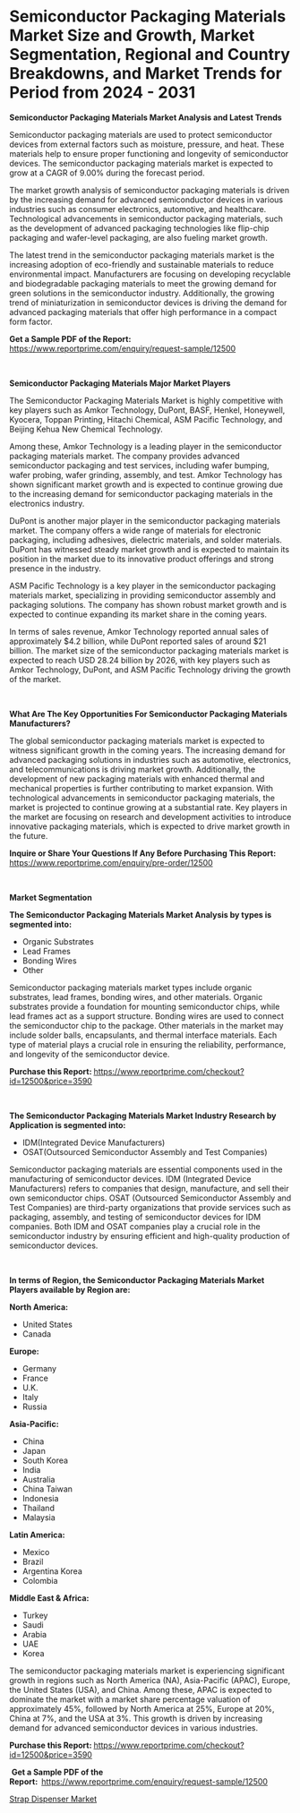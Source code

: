 <p><h1>Semiconductor Packaging Materials Market Size and Growth, Market Segmentation, Regional and Country Breakdowns, and Market Trends for Period from 2024 -  2031</h1></p><p><strong>Semiconductor Packaging Materials Market Analysis and Latest Trends</strong></p>
<p><p>Semiconductor packaging materials are used to protect semiconductor devices from external factors such as moisture, pressure, and heat. These materials help to ensure proper functioning and longevity of semiconductor devices. The semiconductor packaging materials market is expected to grow at a CAGR of 9.00% during the forecast period.</p><p>The market growth analysis of semiconductor packaging materials is driven by the increasing demand for advanced semiconductor devices in various industries such as consumer electronics, automotive, and healthcare. Technological advancements in semiconductor packaging materials, such as the development of advanced packaging technologies like flip-chip packaging and wafer-level packaging, are also fueling market growth.</p><p>The latest trend in the semiconductor packaging materials market is the increasing adoption of eco-friendly and sustainable materials to reduce environmental impact. Manufacturers are focusing on developing recyclable and biodegradable packaging materials to meet the growing demand for green solutions in the semiconductor industry. Additionally, the growing trend of miniaturization in semiconductor devices is driving the demand for advanced packaging materials that offer high performance in a compact form factor.</p></p>
<p><strong>Get a Sample PDF of the Report:&nbsp;</strong> <a href="https://www.reportprime.com/enquiry/request-sample/12500">https://www.reportprime.com/enquiry/request-sample/12500</a></p>
<p>&nbsp;</p>
<p><strong>Semiconductor Packaging Materials Major Market Players</strong></p>
<p><p>The Semiconductor Packaging Materials Market is highly competitive with key players such as Amkor Technology, DuPont, BASF, Henkel, Honeywell, Kyocera, Toppan Printing, Hitachi Chemical, ASM Pacific Technology, and Beijing Kehua New Chemical Technology.</p><p>Among these, Amkor Technology is a leading player in the semiconductor packaging materials market. The company provides advanced semiconductor packaging and test services, including wafer bumping, wafer probing, wafer grinding, assembly, and test. Amkor Technology has shown significant market growth and is expected to continue growing due to the increasing demand for semiconductor packaging materials in the electronics industry.</p><p>DuPont is another major player in the semiconductor packaging materials market. The company offers a wide range of materials for electronic packaging, including adhesives, dielectric materials, and solder materials. DuPont has witnessed steady market growth and is expected to maintain its position in the market due to its innovative product offerings and strong presence in the industry.</p><p>ASM Pacific Technology is a key player in the semiconductor packaging materials market, specializing in providing semiconductor assembly and packaging solutions. The company has shown robust market growth and is expected to continue expanding its market share in the coming years.</p><p>In terms of sales revenue, Amkor Technology reported annual sales of approximately $4.2 billion, while DuPont reported sales of around $21 billion. The market size of the semiconductor packaging materials market is expected to reach USD 28.24 billion by 2026, with key players such as Amkor Technology, DuPont, and ASM Pacific Technology driving the growth of the market.</p></p>
<p>&nbsp;</p>
<p><strong>What Are The Key Opportunities For Semiconductor Packaging Materials Manufacturers?</strong></p>
<p><p>The global semiconductor packaging materials market is expected to witness significant growth in the coming years. The increasing demand for advanced packaging solutions in industries such as automotive, electronics, and telecommunications is driving market growth. Additionally, the development of new packaging materials with enhanced thermal and mechanical properties is further contributing to market expansion. With technological advancements in semiconductor packaging materials, the market is projected to continue growing at a substantial rate. Key players in the market are focusing on research and development activities to introduce innovative packaging materials, which is expected to drive market growth in the future.</p></p>
<p><strong>Inquire or Share Your Questions If Any Before Purchasing This Report:</strong> <a href="https://www.reportprime.com/enquiry/pre-order/12500">https://www.reportprime.com/enquiry/pre-order/12500</a></p>
<p>&nbsp;</p>
<p><strong>Market Segmentation</strong></p>
<p><strong>The Semiconductor Packaging Materials Market Analysis by types is segmented into:</strong></p>
<p><ul><li>Organic Substrates</li><li>Lead Frames</li><li>Bonding Wires</li><li>Other</li></ul></p>
<p><p>Semiconductor packaging materials market types include organic substrates, lead frames, bonding wires, and other materials. Organic substrates provide a foundation for mounting semiconductor chips, while lead frames act as a support structure. Bonding wires are used to connect the semiconductor chip to the package. Other materials in the market may include solder balls, encapsulants, and thermal interface materials. Each type of material plays a crucial role in ensuring the reliability, performance, and longevity of the semiconductor device.</p></p>
<p><strong>Purchase this Report:&nbsp;</strong><a href="https://www.reportprime.com/checkout?id=12500&price=3590">https://www.reportprime.com/checkout?id=12500&price=3590</a></p>
<p>&nbsp;</p>
<p><strong>The Semiconductor Packaging Materials Market Industry Research by Application is segmented into:</strong></p>
<p><ul><li>IDM(Integrated Device Manufacturers)</li><li>OSAT(Outsourced Semiconductor Assembly and Test Companies)</li></ul></p>
<p><p>Semiconductor packaging materials are essential components used in the manufacturing of semiconductor devices. IDM (Integrated Device Manufacturers) refers to companies that design, manufacture, and sell their own semiconductor chips. OSAT (Outsourced Semiconductor Assembly and Test Companies) are third-party organizations that provide services such as packaging, assembly, and testing of semiconductor devices for IDM companies. Both IDM and OSAT companies play a crucial role in the semiconductor industry by ensuring efficient and high-quality production of semiconductor devices.</p></p>
<p>&nbsp;</p>
<p><strong>In terms of Region, the Semiconductor Packaging Materials Market Players available by Region are:</strong></p>
<p>
    <p> <strong> North America: </strong>
        <ul>
            <li>United States</li>
            <li>Canada</li>
        </ul>
        </p> 
    <p> <strong> Europe: </strong>
        <ul>
            <li>Germany</li>
            <li>France</li>
            <li>U.K.</li>
            <li>Italy</li>
            <li>Russia</li>
        </ul>
        </p> 
    <p> <strong> Asia-Pacific: </strong>
        <ul>
            <li>China</li>
            <li>Japan</li>
            <li>South Korea</li>
            <li>India</li>
            <li>Australia</li>
            <li>China Taiwan</li>
            <li>Indonesia</li>
            <li>Thailand</li>
            <li>Malaysia</li>
        </ul>
        </p> 
    <p> <strong> Latin America: </strong>
        <ul>
            <li>Mexico</li>
            <li>Brazil</li>
            <li>Argentina Korea</li>
            <li>Colombia</li>
        </ul>
        </p> 
    <p> <strong> Middle East & Africa: </strong>
        <ul>
            <li>Turkey</li>
            <li>Saudi</li>
            <li>Arabia</li>
            <li>UAE</li>
            <li>Korea</li>
        </ul>
    </p>
    </p>
<p><p>The semiconductor packaging materials market is experiencing significant growth in regions such as North America (NA), Asia-Pacific (APAC), Europe, the United States (USA), and China. Among these, APAC is expected to dominate the market with a market share percentage valuation of approximately 45%, followed by North America at 25%, Europe at 20%, China at 7%, and the USA at 3%. This growth is driven by increasing demand for advanced semiconductor devices in various industries.</p></p>
<p><strong>Purchase this Report: </strong><a href="https://www.reportprime.com/checkout?id=12500&price=3590">https://www.reportprime.com/checkout?id=12500&price=3590</a></p>
<p>&nbsp;<strong>Get a Sample PDF of the Report:&nbsp;&nbsp;</strong><a href="https://www.reportprime.com/enquiry/request-sample/12500">https://www.reportprime.com/enquiry/request-sample/12500</a></p>
<p><strong></strong></p>
<p><p><a href="https://view.publitas.com/reportprime-1/strap-dispenser-market-a-comprehensive-report-of-its-market-share-growth-trends-2024-2031/">Strap Dispenser Market</a></p></p>
